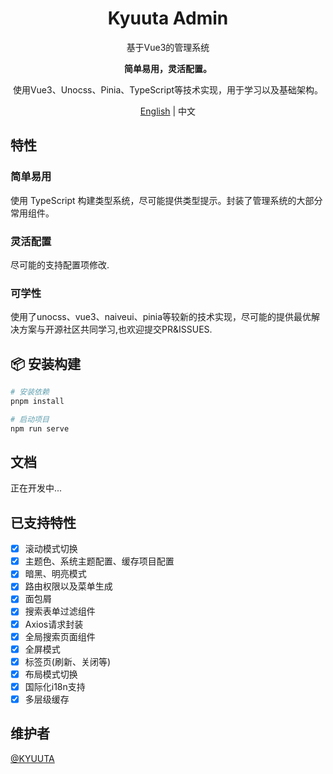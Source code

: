 <h1 align="center">Kyuuta Admin</h1>
<p align="center">基于Vue3的管理系统</p>
<p align="center"><b>简单易用，灵活配置。</b></p>
<p align="center">使用Vue3、Unocss、Pinia、TypeScript等技术实现，用于学习以及基础架构。</p>

<p align="center"><a href="README.md">English</a> | 中文</p>

## 特性

### 简单易用
使用 TypeScript 构建类型系统，尽可能提供类型提示。封装了管理系统的大部分常用组件。

### 灵活配置
尽可能的支持配置项修改.

### 可学性
使用了unocss、vue3、naiveui、pinia等较新的技术实现，尽可能的提供最优解决方案与开源社区共同学习,也欢迎提交PR&ISSUES.

## 📦 安装构建
```bash
# 安装依赖
pnpm install

# 启动项目
npm run serve
```

## 文档
正在开发中...

## 已支持特性

- [x] 滚动模式切换
- [x] 主题色、系统主题配置、缓存项目配置
- [x] 暗黑、明亮模式
- [x] 路由权限以及菜单生成
- [x] 面包屑
- [x] 搜索表单过滤组件
- [x] Axios请求封装
- [x] 全局搜索页面组件
- [x] 全屏模式
- [x] 标签页(刷新、关闭等)
- [x] 布局模式切换
- [x] 国际化i18n支持
- [x] 多层级缓存

## 维护者

[@KYUUTA](https://github.com/kyuuta)
